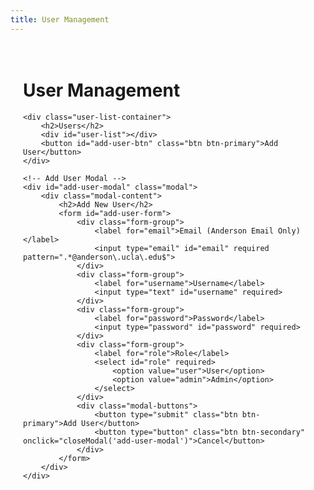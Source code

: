 ```yaml
---
title: User Management
---
```


<div class="admin-container">
    <h1>User Management</h1>
    
    <div class="user-list-container">
        <h2>Users</h2>
        <div id="user-list"></div>
        <button id="add-user-btn" class="btn btn-primary">Add User</button>
    </div>

    <!-- Add User Modal -->
    <div id="add-user-modal" class="modal">
        <div class="modal-content">
            <h2>Add New User</h2>
            <form id="add-user-form">
                <div class="form-group">
                    <label for="email">Email (Anderson Email Only)</label>
                    <input type="email" id="email" required pattern=".*@anderson\.ucla\.edu$">
                </div>
                <div class="form-group">
                    <label for="username">Username</label>
                    <input type="text" id="username" required>
                </div>
                <div class="form-group">
                    <label for="password">Password</label>
                    <input type="password" id="password" required>
                </div>
                <div class="form-group">
                    <label for="role">Role</label>
                    <select id="role" required>
                        <option value="user">User</option>
                        <option value="admin">Admin</option>
                    </select>
                </div>
                <div class="modal-buttons">
                    <button type="submit" class="btn btn-primary">Add User</button>
                    <button type="button" class="btn btn-secondary" onclick="closeModal('add-user-modal')">Cancel</button>
                </div>
            </form>
        </div>
    </div>
</div>

<style>
.admin-container {
    padding: 20px;
}

.user-list-container {
    margin-top: 20px;
}

.user-card {
    border: 1px solid #ddd;
    padding: 15px;
    margin-bottom: 10px;
    border-radius: 4px;
    display: flex;
    justify-content: space-between;
    align-items: center;
}

.user-info {
    flex-grow: 1;
}

.user-actions {
    display: flex;
    gap: 10px;
}

.modal {
    display: none;
    position: fixed;
    top: 0;
    left: 0;
    width: 100%;
    height: 100%;
    background-color: rgba(0,0,0,0.5);
    z-index: 1000;
}

.modal-content {
    background-color: white;
    margin: 15% auto;
    padding: 20px;
    border-radius: 5px;
    width: 80%;
    max-width: 500px;
}

.form-group {
    margin-bottom: 15px;
}

.form-group label {
    display: block;
    margin-bottom: 5px;
}

.form-group input,
.form-group select {
    width: 100%;
    padding: 8px;
    border: 1px solid #ddd;
    border-radius: 4px;
}

.modal-buttons {
    display: flex;
    justify-content: flex-end;
    gap: 10px;
    margin-top: 20px;
}
</style>

<script>
document.addEventListener('DOMContentLoaded', () => {
    loadUsers();
    setupEventListeners();
});

async function loadUsers() {
    try {
        const response = await fetch('http://34.82.192.6:8000/api/users/', {
            credentials: 'include'
        });
        const users = await response.json();
        displayUsers(users);
    } catch (error) {
        console.error('Error loading users:', error);
    }
}

function displayUsers(users) {
    const userList = document.getElementById('user-list');
    userList.innerHTML = users.map(user => `
        <div class="user-card">
            <div class="user-info">
                <strong>${user.username}</strong> (${user.email})
                <br>
                Role: ${user.role}
                <br>
                Status: ${user.is_verified ? 'Verified' : 'Pending Verification'}
            </div>
            <div class="user-actions">
                <button onclick="deleteUser('${user.id}')" class="btn btn-danger">Delete</button>
            </div>
        </div>
    `).join('');
}

function setupEventListeners() {
    const addUserBtn = document.getElementById('add-user-btn');
    const addUserForm = document.getElementById('add-user-form');
    
    addUserBtn.addEventListener('click', () => {
        document.getElementById('add-user-modal').style.display = 'block';
    });
    
    addUserForm.addEventListener('submit', handleAddUser);
}

async function handleAddUser(event) {
    event.preventDefault();
    
    const email = document.getElementById('email').value;
    const username = document.getElementById('username').value;
    const password = document.getElementById('password').value;
    const role = document.getElementById('role').value;
    
    if (!email.endsWith('@anderson.ucla.edu')) {
        alert('Only Anderson email addresses are allowed.');
        return;
    }
    
    try {
        const response = await fetch('http://34.82.192.6:8000/api/users/', {
            method: 'POST',
            headers: {
                'Content-Type': 'application/json',
            },
            body: JSON.stringify({
                email,
                username,
                password,
                role
            }),
            credentials: 'include'
        });
        
        if (response.ok) {
            closeModal('add-user-modal');
            loadUsers();
            document.getElementById('add-user-form').reset();
        } else {
            const error = await response.text();
            alert('Failed to add user: ' + error);
        }
    } catch (error) {
        console.error('Error adding user:', error);
        alert('Failed to add user: Network error');
    }
}

async function deleteUser(userId) {
    if (!confirm('Are you sure you want to delete this user?')) {
        return;
    }
    
    try {
        const response = await fetch(`http://34.82.192.6:8000/api/users/${userId}`, {
            method: 'DELETE',
            credentials: 'include'
        });
        
        if (response.ok) {
            loadUsers();
        } else {
            const error = await response.text();
            alert('Failed to delete user: ' + error);
        }
    } catch (error) {
        console.error('Error deleting user:', error);
        alert('Failed to delete user: Network error');
    }
}

function closeModal(modalId) {
    document.getElementById(modalId).style.display = 'none';
}
</script> 
